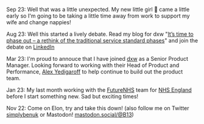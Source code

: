Sep 23: Well that was a little unexpected. My new little girl 👶 came a little early so I'm going to be taking a little time away from work to support my wife and change nappies!

Aug 23: Well this started a lively debate. Read my blog for dxw "[It’s time to phase out – a rethink of the traditional service standard phases](https://www.dxw.com/2023/08/rethinking-the-traditional-service-standard-phases/)" and join the debate on [LinkedIn](https://www.linkedin.com/feed/update/urn:li:activity:7095025157013925888/)

Mar 23: I'm proud to annouce that I have joined [dxw](https://www.dxw.com/) as a Senior Product Manager. Looking forward to working with their Head of Product and Performance, [Alex Yedigaroff](https://www.linkedin.com/in/alex-yedigaroff-30027720/) to help continue to build out the product team.

Jan 23: My last month working with the [FutureNHS](https://future.nhs.uk) team for [NHS England](https://www.england.nhs.uk/) before I start something new. Sad but exciting times!

Nov 22: Come on Elon, try and take this down!
(also follow me on Twitter [simplybenuk](https://twitter.com/simplybenuk)
or Mastodon! [mastodon.social/@B13](https://mastodon.social/@B13))



